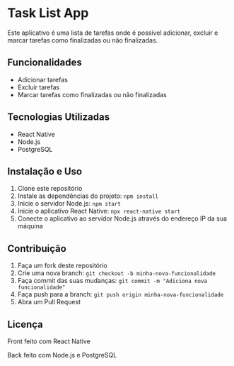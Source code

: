 
<body>
	<h1>Task List App</h1>
	<p>Este aplicativo é uma lista de tarefas onde é possível adicionar, excluir e marcar tarefas como finalizadas ou não finalizadas.</p>


<h2>Funcionalidades</h2>
<ul>
	<li>Adicionar tarefas</li>
	<li>Excluir tarefas</li>
	<li>Marcar tarefas como finalizadas ou não finalizadas</li>
</ul>

<h2>Tecnologias Utilizadas</h2>
<ul>
	<li>React Native</li>
	<li>Node.js</li>
	<li>PostgreSQL</li>
</ul>

<h2>Instalação e Uso</h2>
<ol>
	<li>Clone este repositório</li>
	<li>Instale as dependências do projeto: <code>npm install</code></li>
	<li>Inicie o servidor Node.js: <code>npm start</code></li>
	<li>Inicie o aplicativo React Native: <code>npx react-native start</code></li>
	<li>Conecte o aplicativo ao servidor Node.js através do endereço IP da sua máquina</li>
</ol>

<h2>Contribuição</h2>
<ol>
	<li>Faça um fork deste repositório</li>
	<li>Crie uma nova branch: <code>git checkout -b minha-nova-funcionalidade</code></li>
	<li>Faça commit das suas mudanças: <code>git commit -m "Adiciona nova funcionalidade"</code></li>
	<li>Faça push para a branch: <code>git push origin minha-nova-funcionalidade</code></li>
	<li>Abra um Pull Request</li>
</ol>

<h2>Licença</h2>
<p>Front feito com React Native</p>
<p>Back feito com Node.js e PostgreSQL</p>
